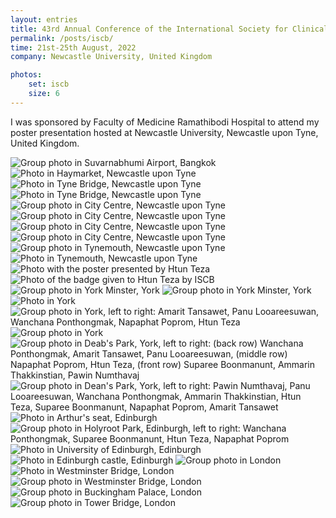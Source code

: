 ```yaml
---
layout: entries
title: 43rd Annual Conference of the International Society for Clinical Biostatistics
permalink: /posts/iscb/
time: 21st-25th August, 2022
company: Newcastle University, United Kingdom

photos:
    set: iscb
    size: 6
---
```


I was sponsored by Faculty of Medicine Ramathibodi Hospital to attend my poster presentation hosted at Newcastle University, Newcastle upon Tyne, United Kingdom. <span />

<div id="photos">
	<img src="/assets/photos/iscb (2).jpg" title="Group photo in Suvarnabhumi Airport, Bangkok" alt="Group photo in Suvarnabhumi Airport, Bangkok"/>	
	<img src="/assets/photos/iscb (3).jpg" title="Photo in Haymarket, Newcastle upon Tyne" alt="Photo in Haymarket, Newcastle upon Tyne"/>	
	<img src="/assets/photos/iscb (4).jpg" title="Photo in Tyne Bridge, Newcastle upon Tyne" alt="Photo in Tyne Bridge, Newcastle upon Tyne"/>	
	<img src="/assets/photos/iscb (21).jpg" title="Photo in Tyne Bridge, Newcastle upon Tyne" alt="Photo in Tyne Bridge, Newcastle upon Tyne"/>	
	<img src="/assets/photos/iscb (5).jpg" title="Group photo in City Centre, Newcastle upon Tyne" alt="Group photo in City Centre, Newcastle upon Tyne"/>	
	<img src="/assets/photos/iscb (6).jpg" title="Group photo in City Centre, Newcastle upon Tyne" alt="Group photo in City Centre, Newcastle upon Tyne"/>	
	<img src="/assets/photos/iscb (7).jpg" title="Group photo in City Centre, Newcastle upon Tyne" alt="Group photo in City Centre, Newcastle upon Tyne"/>	
	<img src="/assets/photos/iscb (16).jpg" title="Group photo in City Centre, Newcastle upon Tyne" alt="Group photo in City Centre, Newcastle upon Tyne"/>	
	<img src="/assets/photos/iscb (27).jpg" title="Group photo in Tynemouth, Newcastle upon Tyne" alt="Group photo in Tynemouth, Newcastle upon Tyne"/>	
	<img src="/assets/photos/iscb (28).jpg" title="Photo in Tynemouth, Newcastle upon Tyne" alt="Photo in Tynemouth, Newcastle upon Tyne"/>	
	<img src="/assets/photos/iscb (25).jpg" title="Photo with the poster presented by Htun Teza" alt="Photo with the poster presented by Htun Teza" />
	<img src="/assets/photos/iscb (1).jpg" title="Photo of the badge given to Htun Teza by ISCB" alt="Photo of the badge given to Htun Teza by ISCB"/>
	<img src="/assets/photos/iscb (8).jpg" title="Group photo in York Minster, York" alt="Group photo in York Minster, York"/>	
	<img src="/assets/photos/iscb (9).jpg" title="Group photo in York Minster, York" alt="Group photo in York Minster, York"/>	
	<img src="/assets/photos/iscb (10).jpg" title="Photo in York" alt="Photo in York"/>	
	<img src="/assets/photos/iscb (26).jpg" title="Group photo in York, left to right: Amarit Tansawet, Panu Looareesuwan, Wanchana Ponthongmak, Napaphat Poprom, Htun Teza" alt="Group photo in York, left to right: Amarit Tansawet, Panu Looareesuwan, Wanchana Ponthongmak, Napaphat Poprom, Htun Teza"/>	
	<img src="/assets/photos/iscb (11).jpg" title="Group photo in York" alt="Group photo in York"/>	
	<img src="/assets/photos/iscb (22).jpg" title="Group photo in Dean's Park, York, left to right: (back row) Wanchana Ponthongmak, Amarit Tansawet, Panu Looareesuwan, (middle row) Napaphat Poprom, Htun Teza, (front row) Suparee Boonmanunt, Ammarin Thakkinstian, Pawin Numthavaj" alt="Group photo in Deab's Park, York, left to right: (back row) Wanchana Ponthongmak, Amarit Tansawet, Panu Looareesuwan, (middle row) Napaphat Poprom, Htun Teza, (front row) Suparee Boonmanunt, Ammarin Thakkinstian, Pawin Numthavaj"/>
	<img src="/assets/photos/iscb (23).jpg" title="Group photo in Dean's Park, York, left to right: Pawin Numthavaj, Panu Looareesuwan, Wanchana Ponthongmak, Ammarin Thakkinstian, Htun Teza, Suparee Boonmanunt, Napaphat Poprom, Amarit Tansawet" alt="Group photo in Dean's Park, York, left to right: Pawin Numthavaj, Panu Looareesuwan, Wanchana Ponthongmak, Ammarin Thakkinstian, Htun Teza, Suparee Boonmanunt, Napaphat Poprom, Amarit Tansawet"/>
	<img src="/assets/photos/iscb (13).jpg" title="Photo in Arthur's seat, Edinburgh" alt="Photo in Arthur's seat, Edinburgh"/>
	<img src="/assets/photos/iscb (24).jpg" title="Group photo in Holyroot Park, Edinburgh, left to right: Wanchana Ponthongmak, Suparee Boonmanunt, Htun Teza, Napaphat Poprom" alt="Group photo in Holyroot Park, Edinburgh, left to right: Wanchana Ponthongmak, Suparee Boonmanunt, Htun Teza, Napaphat Poprom"/>
	<img src="/assets/photos/iscb (14).jpg" title="Photo in University of Edinburgh, Edinburgh" alt="Photo in University of Edinburgh, Edinburgh"/>
	<img src="/assets/photos/iscb (15).jpg" title="Photo in Edinburgh castle, Edinburgh" alt="Photo in Edinburgh castle, Edinburgh"/>
	<img src="/assets/photos/iscb (29).jpg" title="Group photo in London" alt="Group photo in London"/>
	<img src="/assets/photos/iscb (17).jpg" title="Photo in Westminster Bridge, London" alt="Photo in Westminster Bridge, London"/>
	<img src="/assets/photos/iscb (18).jpg" title="Group photo in Westminster Bridge, London" alt="Group photo in Westminster Bridge, London"/>
	<img src="/assets/photos/iscb (19).jpg" title="Group photo in Buckingham Palace, London" alt="Group photo in Buckingham Palace, London"/>
	<img src="/assets/photos/iscb (20).jpg" title="Group photo in Tower Bridge, London" alt="Group photo in Tower Bridge, London"/>
</div>
